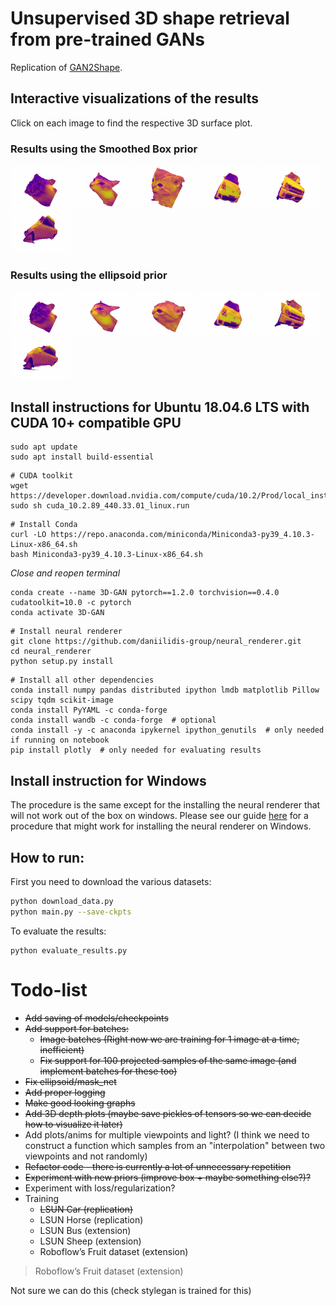 # Unsupervised 3D shape retrieval from pre-trained GANs
Replication of [GAN2Shape](https://github.com/XingangPan/GAN2Shape).

## Interactive visualizations of the results
Click on each image to find the respective 3D surface plot.

### Results using the Smoothed Box prior
<img src="docs/Cat - Smoothed box/plotly__im_0.gif" style="height: auto; width: 10vw; align-content: center;">
<img src="docs/Cat - Smoothed box/plotly__im_1.gif" style="height: auto; width: 10vw; align-content: center;">
<img src="docs/Cat - Smoothed box/plotly__im_2.gif" style="height: auto; width: 10vw; align-content: center;">
<img src="docs/Car - Smoothed box/plotly__im_0.gif" style="height: auto; width: 10vw; align-content: center;">
<img src="docs/Car - Smoothed box/plotly__im_4.gif" style="height: auto; width: 10vw; align-content: center;">
<img src="docs/Car - Smoothed box/plotly__im_5.gif" style="height: auto; width: 10vw; align-content: center;">

### Results using the ellipsoid prior
<img src="docs/Cat - Ellipsoid/plotly__im_0.gif" style="height: auto; width: 10vw; align-content: center;">
<img src="docs/Cat - Ellipsoid/plotly__im_1.gif" style="height: auto; width: 10vw; align-content: center;">
<img src="docs/Cat - Ellipsoid/plotly__im_2.gif" style="height: auto; width: 10vw; align-content: center;">
<img src="docs/Car - Ellipsoid/plotly__im_0.gif" style="height: auto; width: 10vw; align-content: center;">
<img src="docs/Car - Ellipsoid/plotly__im_4.gif" style="height: auto; width: 10vw; align-content: center;">
<img src="docs/Car - Ellipsoid/plotly__im_5.gif" style="height: auto; width: 10vw; align-content: center;">

## Install instructions for Ubuntu 18.04.6 LTS with CUDA 10+ compatible GPU
```
sudo apt update
sudo apt install build-essential
```
```
# CUDA toolkit
wget https://developer.download.nvidia.com/compute/cuda/10.2/Prod/local_installers/cuda_10.2.89_440.33.01_linux.run
sudo sh cuda_10.2.89_440.33.01_linux.run
```
```
# Install Conda
curl -LO https://repo.anaconda.com/miniconda/Miniconda3-py39_4.10.3-Linux-x86_64.sh
bash Miniconda3-py39_4.10.3-Linux-x86_64.sh
```
*Close and reopen terminal*
```
conda create --name 3D-GAN pytorch==1.2.0 torchvision==0.4.0 cudatoolkit=10.0 -c pytorch
conda activate 3D-GAN
```
```
# Install neural renderer
git clone https://github.com/daniilidis-group/neural_renderer.git
cd neural_renderer
python setup.py install
```
```
# Install all other dependencies
conda install numpy pandas distributed ipython lmdb matplotlib Pillow scipy tqdm scikit-image
conda install PyYAML -c conda-forge
conda install wandb -c conda-forge  # optional
conda install -y -c anaconda ipykernel ipython_genutils  # only needed if running on notebook
pip install plotly  # only needed for evaluating results
```

## Install instruction for Windows
The procedure is the same except for the installing the neural renderer that will not work out of the box on windows.
Please see our guide [here](https://github.com/alessioGalatolo/GAN-2D-to-3D/tree/nr-windows-instructions) for a procedure that might work for installing the neural renderer on Windows.

## How to run:
First you need to download the various datasets:
```sh
python download_data.py
python main.py --save-ckpts
```
To evaluate the results:
```
python evaluate_results.py
```

# Todo-list
- ~~Add saving of models/checkpoints~~
- ~~Add support for batches:~~
  - ~~Image batches (Right now we are training for 1 image at a time, inefficient)~~
  - ~~Fix support for 100 projected samples of the same image (and implement batches for these too)~~
- ~~Fix ellipsoid/mask_net~~
- ~~Add proper logging~~
- ~~Make good looking graphs~~
- ~~Add 3D depth plots (maybe save pickles of tensors so we can decide how to visualize it later)~~
- Add plots/anims for multiple viewpoints and light? 
  (I think we need to construct a function which samples from an "interpolation" between two viewpoints and not randomly)
- ~~Refactor code - there is currently a lot of unnecessary repetition~~
- ~~Experiment with new priors (improve box + maybe something else?)?~~
- Experiment with loss/regularization?
- Training
  - ~~LSUN Car (replication)~~
  - LSUN Horse (replication)
  - LSUN Bus (extension)
  - LSUN Sheep (extension)
  - Roboflow’s Fruit dataset (extension)  



>Roboflow’s Fruit dataset (extension)  

Not sure we can do this (check stylegan is trained for this)
